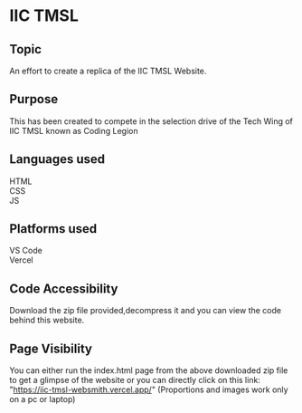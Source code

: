 # IIC TMSL

## Topic
An effort to create a replica of the IIC TMSL Website.

## Purpose
This has been created to compete in the selection drive of the Tech Wing of IIC TMSL known as Coding Legion

## Languages used
HTML<br>
CSS<br>
JS

## Platforms used
VS Code<br>
Vercel

## Code Accessibility
Download the zip file provided,decompress it and you can view the code behind this website.

## Page Visibility
You can either run the index.html page from the above downloaded zip file to get a glimpse of the website or you can directly click on this link:
"https://iic-tmsl-websmith.vercel.app/"
(Proportions and images work only on a pc or laptop)
 


